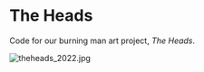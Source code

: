 # The Heads

Code for our burning man art project, *The Heads*.

![theheads_2022.jpg](https://theheads.sfo2.cdn.digitaloceanspaces.com/theheads_2022.jpg "theheads_2022.jpg")
